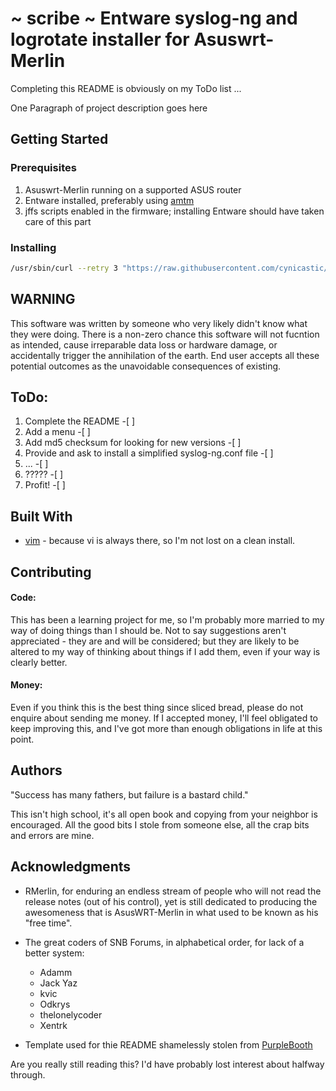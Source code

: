 # ~ scribe ~ Entware syslog-ng and logrotate installer for Asuswrt-Merlin

Completing this README is obviously on my ToDo list ...

One Paragraph of project description goes here

## Getting Started

### Prerequisites

1. Asuswrt-Merlin running on a supported ASUS router
2. Entware installed, preferably using [amtm](https://github.com/decoderman/amtm "amtm")
3. jffs scripts enabled in the firmware; installing Entware should have taken care of this part

### Installing

```bash
/usr/sbin/curl --retry 3 "https://raw.githubusercontent.com/cynicastic/scribe/master/scribe" -o "/jffs/scripts/scribe" && chmod 0755 /jffs/scripts/scribe && /jffs/scripts/scribe install
```

## WARNING

This software was written by someone who very likely didn't know what they were doing.  There is a non-zero chance this software will not fucntion as intended, cause irreparable data loss or hardware damage, or accidentally trigger the annihilation of the earth.  End user accepts all these potential outcomes as the unavoidable consequences of existing.

## ToDo:

1. Complete the README -[ ]
2. Add a menu -[ ]
3. Add md5 checksum for looking for new versions -[ ]
4. Provide and ask to install a simplified syslog-ng.conf file -[ ]
5. ... -[ ]
6. ????? -[ ]
7. Profit! -[ ]

## Built With

* [vim](https://www.vim.org/ "definitely NOT emacs") - because vi is always there, so I'm not lost on a clean install.

## Contributing

#### Code:
This has been a learning project for me, so I'm probably more married to my way of doing things than I should be.  Not to say suggestions aren't appreciated - they are and will be considered; but they are likely to be altered to my way of thinking about things if I add them, even if your way is clearly better.

#### Money:
Even if you think this is the best thing since sliced bread, please do not enquire about sending me money.  If I accepted money, I'll feel obligated to keep improving this, and I've got more than enough obligations in life at this point.  

## Authors

"Success has many fathers, but failure is a bastard child."

This isn't high school, it's all open book and copying from your neighbor is encouraged.  All the good bits I stole from someone else, all the crap bits and errors are mine.

## Acknowledgments

* RMerlin, for enduring an endless stream of people who will not read the release notes (out of his control), yet is still dedicated to producing the awesomeness that is AsusWRT-Merlin in what used to be known as his "free time".
* The great coders of SNB Forums, in alphabetical order, for lack of a better system:
    * Adamm
    * Jack Yaz
    * kvic
    * Odkrys
    * thelonelycoder
    * Xentrk

* Template used for thie README shamelessly stolen from [PurpleBooth](https://gist.github.com/PurpleBooth/109311bb0361f32d87a2)

Are you really still reading this?  I'd have probably lost interest about halfway through.
